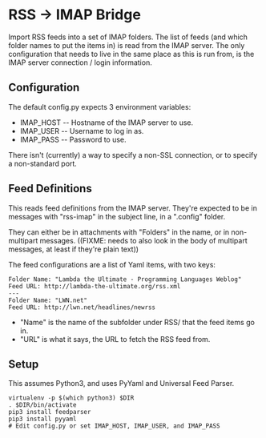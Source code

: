 RSS -> IMAP Bridge
==================

Import RSS feeds into a set of IMAP folders. The list of feeds (and which
folder names to put the items in) is read from the IMAP server. The only
configuration that needs to live in the same place as this is run from, is
the IMAP server connection / login information.

Configuration
-------------

The default config.py expects 3 environment variables:

*   IMAP_HOST -- Hostname of the IMAP server to use.
*   IMAP_USER -- Username to log in as.
*   IMAP_PASS -- Password to use.

There isn't (currently) a way to specify a non-SSL connection, or to
specify a non-standard port.

Feed Definitions
----------------

This reads feed definitions from the IMAP server. They're expected to be in
messages with "rss-imap" in the subject line, in a ".config" folder.

They can either be in attachments with "Folders" in the name, or in
non-multipart messages. ((FIXME: needs to also look in the body of multipart
messages, at least if they're plain text))

The feed configurations are a list of Yaml items, with two keys:

    Folder Name: "Lambda the Ultimate - Programming Languages Weblog"
    Feed URL: http://lambda-the-ultimate.org/rss.xml
    ---
    Folder Name: "LWN.net"
    Feed URL: http://lwn.net/headlines/newrss

*   "Name" is the name of the subfolder under RSS/ that the feed items go in.
*   "URL" is what it says, the URL to fetch the RSS feed from.

Setup
-----

This assumes Python3, and uses PyYaml and Universal Feed Parser.

    virtualenv -p $(which python3) $DIR
    . $DIR/bin/activate
    pip3 install feedparser
    pip3 install pyyaml
    # Edit config.py or set IMAP_HOST, IMAP_USER, and IMAP_PASS
